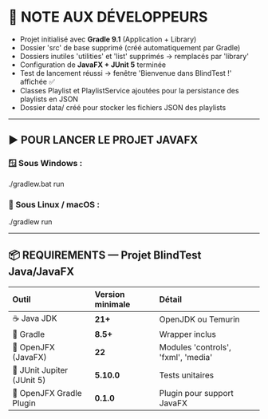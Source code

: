 # 🧠 NOTE AUX DÉVELOPPEURS

- Projet initialisé avec **Gradle 9.1** (Application + Library)
- Dossier 'src' de base supprimé (créé automatiquement par Gradle)
- Dossiers inutiles 'utilities' et 'list' supprimés -> remplacés par 'library'
- Configuration de **JavaFX + JUnit 5** terminée
- Test de lancement réussi -> fenêtre 'Bienvenue dans BlindTest !' affichée ✅
- Classes Playlist et PlaylistService ajoutées pour la persistance des playlists en JSON
- Dossier data/ créé pour stocker les fichiers JSON des playlists

---

## ▶️ POUR LANCER LE PROJET JAVAFX

### 🪟 Sous Windows :

./gradlew.bat run


### 🐧 Sous Linux / macOS :

./gradlew run 

---

## 📦 REQUIREMENTS — Projet BlindTest Java/JavaFX

| Outil | Version minimale | Détail |
|:--|:--|:--|
| ☕ Java JDK | **21+** | OpenJDK ou Temurin |
| 🐘 Gradle | **8.5+** | Wrapper inclus |
| 🎨 OpenJFX (JavaFX) | **22** | Modules 'controls', 'fxml', 'media' |
| 🧪 JUnit Jupiter (JUnit 5) | **5.10.0** | Tests unitaires |
| 🔌 OpenJFX Gradle Plugin | **0.1.0** | Plugin pour support JavaFX |


